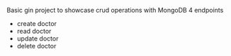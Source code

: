 Basic gin project to showcase crud operations with MongoDB
4 endpoints
- create doctor
- read doctor
- update doctor
- delete doctor
